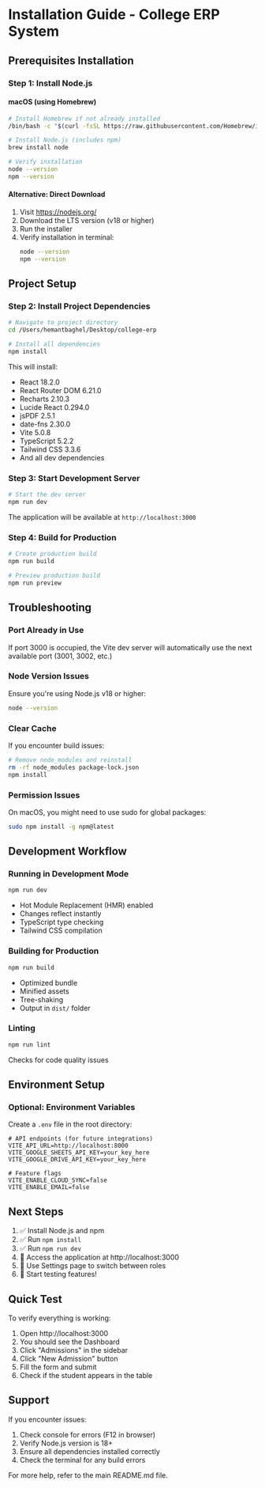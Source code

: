# Installation Guide - College ERP System

## Prerequisites Installation

### Step 1: Install Node.js

#### macOS (using Homebrew)
```bash
# Install Homebrew if not already installed
/bin/bash -c "$(curl -fsSL https://raw.githubusercontent.com/Homebrew/install/HEAD/install.sh)"

# Install Node.js (includes npm)
brew install node

# Verify installation
node --version
npm --version
```

#### Alternative: Direct Download
1. Visit https://nodejs.org/
2. Download the LTS version (v18 or higher)
3. Run the installer
4. Verify installation in terminal:
   ```bash
   node --version
   npm --version
   ```

## Project Setup

### Step 2: Install Project Dependencies

```bash
# Navigate to project directory
cd /Users/hemantbaghel/Desktop/college-erp

# Install all dependencies
npm install
```

This will install:
- React 18.2.0
- React Router DOM 6.21.0
- Recharts 2.10.3
- Lucide React 0.294.0
- jsPDF 2.5.1
- date-fns 2.30.0
- Vite 5.0.8
- TypeScript 5.2.2
- Tailwind CSS 3.3.6
- And all dev dependencies

### Step 3: Start Development Server

```bash
# Start the dev server
npm run dev
```

The application will be available at `http://localhost:3000`

### Step 4: Build for Production

```bash
# Create production build
npm run build

# Preview production build
npm run preview
```

## Troubleshooting

### Port Already in Use
If port 3000 is occupied, the Vite dev server will automatically use the next available port (3001, 3002, etc.)

### Node Version Issues
Ensure you're using Node.js v18 or higher:
```bash
node --version
```

### Clear Cache
If you encounter build issues:
```bash
# Remove node_modules and reinstall
rm -rf node_modules package-lock.json
npm install
```

### Permission Issues
On macOS, you might need to use sudo for global packages:
```bash
sudo npm install -g npm@latest
```

## Development Workflow

### Running in Development Mode
```bash
npm run dev
```
- Hot Module Replacement (HMR) enabled
- Changes reflect instantly
- TypeScript type checking
- Tailwind CSS compilation

### Building for Production
```bash
npm run build
```
- Optimized bundle
- Minified assets
- Tree-shaking
- Output in `dist/` folder

### Linting
```bash
npm run lint
```
Checks for code quality issues

## Environment Setup

### Optional: Environment Variables
Create a `.env` file in the root directory:

```env
# API endpoints (for future integrations)
VITE_API_URL=http://localhost:8000
VITE_GOOGLE_SHEETS_API_KEY=your_key_here
VITE_GOOGLE_DRIVE_API_KEY=your_key_here

# Feature flags
VITE_ENABLE_CLOUD_SYNC=false
VITE_ENABLE_EMAIL=false
```

## Next Steps

1. ✅ Install Node.js and npm
2. ✅ Run `npm install`
3. ✅ Run `npm run dev`
4. 🎉 Access the application at http://localhost:3000
5. 👤 Use Settings page to switch between roles
6. 📝 Start testing features!

## Quick Test

To verify everything is working:

1. Open http://localhost:3000
2. You should see the Dashboard
3. Click "Admissions" in the sidebar
4. Click "New Admission" button
5. Fill the form and submit
6. Check if the student appears in the table

## Support

If you encounter issues:
1. Check console for errors (F12 in browser)
2. Verify Node.js version is 18+
3. Ensure all dependencies installed correctly
4. Check the terminal for any build errors

For more help, refer to the main README.md file.
